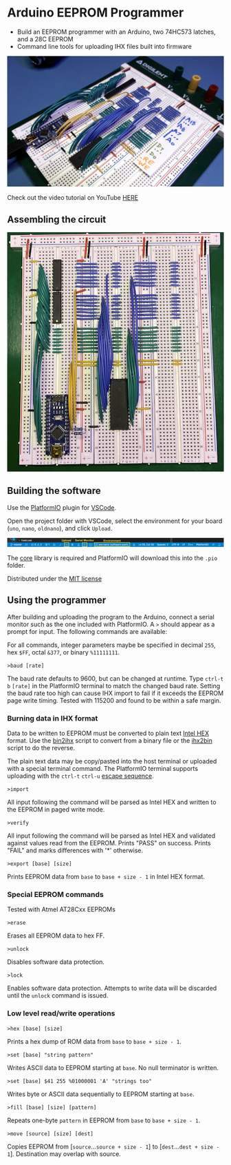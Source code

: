 # Arduino EEPROM Programmer

- Build an EEPROM programmer with an Arduino, two 74HC573 latches, and a 28C EEPROM
- Command line tools for uploading IHX files built into firmware

![](images/angled.jpg)

Check out the video tutorial on YouTube [HERE](https://www.youtube.com/watch?v=L5m1qhdjgNw)

## Assembling the circuit

![](images/breadboard.jpg)

## Building the software

Use the [PlatformIO](https://platformio.org/) plugin for [VSCode](https://code.visualstudio.com/).

Open the project folder with VSCode, select the environment for your board (`uno`, `nano`, `oldnano`), and click `Upload`.

![](images/platformio.png)

The [core](https://github.com/trevor-makes/core) library is required and PlatformIO will download this into the `.pio` folder.

Distributed under the [MIT license](LICENSE.txt)

## Using the programmer

After building and uploading the program to the Arduino, connect a serial monitor such as the one included with PlatformIO. A `>` should appear as a prompt for input. The following commands are available:

For all commands, integer parameters maybe be specified in decimal `255`, hex `$FF`, octal `&377`, or binary `%11111111`.

```
>baud [rate]
```

The baud rate defaults to 9600, but can be changed at runtime. Type `ctrl-t` `b` `[rate]` in the PlatformIO terminal to match the changed baud rate. Setting the baud rate too high can cause IHX import to fail if it exceeds the EEPROM page write timing. Tested with 115200 and found to be within a safe margin.

### Burning data in IHX format

Data to be written to EEPROM must be converted to plain text [Intel HEX](https://en.wikipedia.org/wiki/Intel_HEX) format. Use the [bin2ihx](scripts/bin2ihx.py) script to convert from a binary file or the [ihx2bin](scripts/ihx2bin.py) script to do the reverse.

The plain text data may be copy/pasted into the host terminal or uploaded with a special terminal command. The PlatformIO terminal supports uploading with the `ctrl-t` `ctrl-u` [escape sequence](https://docs.platformio.org/en/latest/core/userguide/device/cmd_monitor.html#examples).

```
>import
```

All input following the command will be parsed as Intel HEX and written to the EEPROM in paged write mode.

```
>verify
```

All input following the command will be parsed as Intel HEX and validated against values read from the EEPROM. Prints "PASS" on success. Prints "FAIL" and marks differences with '*' otherwise.

```
>export [base] [size]
```

Prints EEPROM data from `base` to `base + size - 1` in Intel HEX format.

### Special EEPROM commands

Tested with Atmel AT28Cxx EEPROMs

```
>erase
```

Erases all EEPROM data to hex FF.

```
>unlock
```

Disables software data protection.

```
>lock
```

Enables software data protection. Attempts to write data will be discarded until the `unlock` command is issued.

### Low level read/write operations

```
>hex [base] [size]
```

Prints a hex dump of ROM data from `base` to `base + size - 1`.

```
>set [base] "string pattern"
```

Writes ASCII data to EEPROM starting at `base`. No null terminator is written.

```
>set [base] $41 255 %01000001 'A' "strings too"
```

Writes byte or ASCII data sequentially to EEPROM starting at `base`.

```
>fill [base] [size] [pattern]
```

Repeats one-byte `pattern` in EEPROM from `base` to `base + size - 1`.

```
>move [source] [size] [dest]
```

Copies EEPROM from [`source`...`source + size - 1`] to [`dest`...`dest + size - 1`]. Destination may overlap with source.
